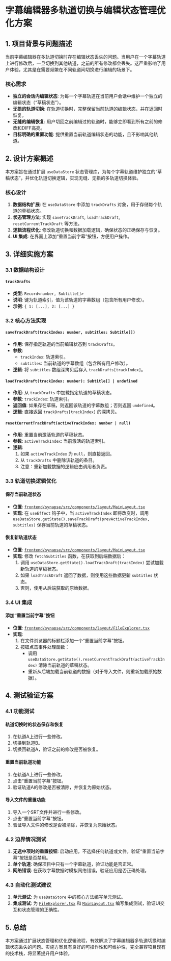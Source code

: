 # 字幕编辑器多轨道切换与编辑状态管理优化方案

## 1. 项目背景与问题描述

当前字幕编辑器在多轨道切换时存在编辑状态丢失的问题。当用户在一个字幕轨道上进行修改后，一旦切换到其他轨道，之前的所有修改都会丢失。这严重影响了用户体验，尤其是在需要频繁在不同轨道间切换进行编辑的场景下。

### 核心需求
- **独立的会话内编辑状态**: 为每一个字幕轨道在当前用户会话中维护一个独立的编辑状态（“草稿状态”）。
- **无损的轨道切换**: 在轨道切换时，完整保留当前轨道的编辑状态，并在返回时恢复。
- **无缝的编辑恢复**: 用户切回之前编辑过的轨道时，能够立即看到所有之前的修改和DIFF高亮。
- **目标明确的重置功能**: 提供重置当前轨道编辑状态的功能，且不影响其他轨道。

## 2. 设计方案概述

本方案旨在通过扩展 `useDataStore` 状态管理库，为每个字幕轨道维护独立的“草稿状态”，并优化轨道切换逻辑，实现无缝、无损的多轨道切换体验。

### 核心设计
1. **数据结构扩展**: 在 `useDataStore` 中添加 `trackDrafts` 对象，用于存储每个轨道的草稿状态。
2. **状态管理方法**: 实现 `saveTrackDraft`, `loadTrackDraft`, `resetCurrentTrackDraft` 等方法。
3. **逻辑流程优化**: 修改轨道切换和数据加载逻辑，确保状态的正确保存与恢复。
4. **UI 集成**: 在界面上添加“重置当前字幕”按钮，方便用户操作。

## 3. 详细实施方案

### 3.1 数据结构设计

#### `trackDrafts`
- **类型**: `Record<number, Subtitle[]>`
- **说明**: 键为轨道索引，值为该轨道的字幕数组（包含所有用户修改）。
- **示例**: `{ 1: [...], 2: [...] }`

### 3.2 核心方法实现

#### `saveTrackDraft(trackIndex: number, subtitles: Subtitle[])`
- **作用**: 保存指定轨道的当前编辑状态到 `trackDrafts`。
- **参数**: 
  - `trackIndex`: 轨道索引。
  - `subtitles`: 当前轨道的字幕数组（包含所有用户修改）。
- **逻辑**: 将 `subtitles` 数组深拷贝后存入 `trackDrafts[trackIndex]`。

#### `loadTrackDraft(trackIndex: number): Subtitle[] | undefined`
- **作用**: 从 `trackDrafts` 中加载指定轨道的草稿状态。
- **参数**: `trackIndex`: 轨道索引。
- **返回值**: 如果存在草稿，则返回该轨道的字幕数组；否则返回 `undefined`。
- **逻辑**: 直接返回 `trackDrafts[trackIndex]` 的深拷贝。

#### `resetCurrentTrackDraft(activeTrackIndex: number | null)`
- **作用**: 重置当前激活轨道的草稿状态。
- **参数**: `activeTrackIndex`: 当前激活的轨道索引。
- **逻辑**:
  1. 如果 `activeTrackIndex` 为 `null`，则直接返回。
  2. 从 `trackDrafts` 中删除该轨道的条目。
  3. 注意：重新加载数据的逻辑应由调用者负责。

### 3.3 轨道切换逻辑优化

#### 保存当前轨道状态
- **位置**: [`frontend/synapse/src/components/layout/MainLayout.tsx`](file:///C:/Users/qmzpgh/Desktop/Synapse/frontend/synapse/src/components/layout/MainLayout.tsx)
- **实现**: 在 `useEffect` 钩子中，当 `activeTrackIndex` 即将改变时，调用 `useDataStore.getState().saveTrackDraft(prevActiveTrackIndex, subtitles)` 保存当前轨道的草稿状态。

#### 恢复新轨道状态
- **位置**: [`frontend/synapse/src/components/layout/MainLayout.tsx`](file:///C:/Users/qmzpgh/Desktop/Synapse/frontend/synapse/src/components/layout/MainLayout.tsx)
- **实现**: 修改 `fetchSubtitles` 函数，在获取到后端数据后：
  1. 调用 `useDataStore.getState().loadTrackDraft(trackIndex)` 尝试加载新轨道的草稿状态。
  2. 如果 `loadTrackDraft` 返回了数据，则使用这些数据更新 `subtitles` 状态。
  3. 否则，使用从后端获取的原始数据。

### 3.4 UI 集成

#### 添加“重置当前字幕”按钮
- **位置**: [`frontend/synapse/src/components/layout/FileExplorer.tsx`](file:///C:/Users/qmzpgh/Desktop/Synapse/frontend/synapse/src/components/layout/FileExplorer.tsx)
- **实现**:
  1. 在文件浏览器的标题栏添加一个“重置当前字幕”按钮。
  2. 按钮点击事件处理函数：
     - 调用 `useDataStore.getState().resetCurrentTrackDraft(activeTrackIndex)` 清除当前轨道的草稿状态。
     - 重新从后端加载当前轨道的数据（对于导入文件，则重新加载原始数据）。

## 4. 测试验证方案

### 4.1 功能测试

#### 轨道切换时的状态保存和恢复
1. 在轨道A上进行一些修改。
2. 切换到轨道B。
3. 切换回轨道A，验证之前的修改是否被恢复。

#### 重置当前轨道功能
1. 在轨道A上进行一些修改。
2. 点击“重置当前字幕”按钮。
3. 验证轨道A的修改是否被清除，并恢复为原始状态。

#### 导入文件的重置功能
1. 导入一个SRT文件并进行一些修改。
2. 点击“重置当前字幕”按钮。
3. 验证导入文件的修改是否被清除，并恢复为原始状态。

### 4.2 边界情况测试

1. **无选中项时的重置按钮**: 启动应用，不选择任何轨道或文件，验证“重置当前字幕”按钮是否禁用。
2. **单个轨道**: 确保项目中只有一个字幕轨道，验证功能是否正常。
3. **网络错误**: 在获取字幕数据时模拟网络错误，验证应用是否正确处理。

### 4.3 自动化测试建议

1. **单元测试**: 为 `useDataStore` 中的核心方法编写单元测试。
2. **集成测试**: 为 [`FileExplorer.tsx`](file:///C:/Users/qmzpgh/Desktop/Synapse/frontend/synapse/src/components/layout/FileExplorer.tsx) 和 [`MainLayout.tsx`](file:///C:/Users/qmzpgh/Desktop/Synapse/frontend/synapse/src/components/layout/MainLayout.tsx) 编写集成测试，验证UI交互和状态管理的正确性。

## 5. 总结

本方案通过扩展状态管理和优化逻辑流程，有效解决了字幕编辑器多轨道切换时编辑状态丢失的问题。实施方案具有良好的可操作性和可维护性，完全兼容项目现有的技术栈，将显著提升用户体验。